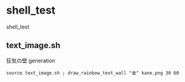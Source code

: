 shell_test
==========

shell_test

text_image.sh
-------------

狂気の壁 generation

```source text_image.sh ; draw_rainbow_text_wall "金" kane.png 30 60```
